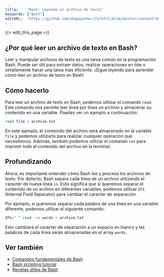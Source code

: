 ```yaml
---
title:    "Bash: Leyendo un archivo de texto"
keywords: ["Bash"]
editURL:  "https://github.com/dogweather/forkful/blob/master/content/es/bash/reading-a-text-file.md"
---
```


{{< edit_this_page >}}

## ¿Por qué leer un archivo de texto en Bash?

Leer y manipular archivos de texto es una tarea común en la programación Bash. Puede ser útil para extraer datos, realizar operaciones en lote o simplemente hacer una tarea más eficiente. ¡Sigue leyendo para aprender cómo leer un archivo de texto en Bash!

## Cómo hacerlo

Para leer un archivo de texto en Bash, podemos utilizar el comando `read`. Este comando nos permite leer línea por línea un archivo y almacenar su contenido en una variable. Puedes ver un ejemplo a continuación:

```Bash
read file < archivo.txt
```

En este ejemplo, el contenido del archivo será almacenado en la variable `file` y podemos utilizarlo para realizar cualquier operación que necesitemos. Además, también podemos utilizar el comando `cat` para imprimir todo el contenido del archivo en la terminal.

## Profundizando

Ahora, es importante entender cómo Bash lee y procesa los archivos de texto. Por defecto, Bash separa cada línea de un archivo utilizando el caracter de nueva línea `\n`. Esto significa que si queremos separar el contenido de un archivo en diferentes variables, podemos utilizar `IFS` (Internal Field Separator) para cambiar el caracter de separación.

Por ejemplo, si queremos separar cada palabra de una línea en una variable diferente, podemos utilizar el siguiente comando:

```Bash
IFS=" " read -ra words < archivo.txt
```

Esto cambiará el caracter de separación a un espacio en blanco y las palabras de cada línea serán almacenadas en el array `words`.

## Ver también

- [Comandos fundamentales de Bash](https://www.hostinger.es/tutoriales/comandos-bash/)
- [Bash scripting tutorial](https://linuxconfig.org/bash-scripting-tutorial-for-beginners)
- [Recetas útiles de Bash](https://github.com/Idnan/bash-guide)